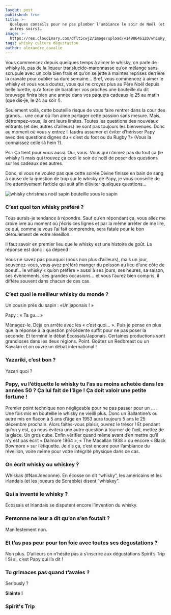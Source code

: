 ```yaml
---
layout: post
published: true
title: >-
  Quelques conseils pour ne pas plomber l’ambiance le soir de Noël (et les
  autres soirs)…
image: >-
  https://res.cloudinary.com/dflt5cwj2/image/upload/v1490646120/whisky_noe%CC%88l_q2v16p.jpg
tags: whisky culture dégustation
author: alexandre_cavalie
---
```

Vous commencez depuis quelques temps à aimer le whisky, on parle de whisky là, pas de la liqueur translucido-maronnasse qu’on mélange sans scrupule avec un cola bien frais et qu’on se jette à maintes reprises derrière la cravate pour oublier sa dure semaine… Bref, vous commencez à aimer le whisky et vous vous doutez, vous qui ne croyez plus au Père Noël depuis belle lurette, qu’à force de baratiner vos proches une bouteille du dit breuvage finira bien une année  dans vos paquets cadeaux le 25 au matin (que dis-je, le 24 au soir !).

Seulement voilà, cette bouteille risque de vous faire rentrer dans la cour des grands… une cour où l’on aime partager cette passion sans mesure. Mais, détrompez-vous, ils ont leurs limites. Toutes les questions des nouveaux entrants (et des autres d’ailleurs) ne sont pas toujours les bienvenues. Donc au moment où vous y entrez il faudra assumer et éviter d’hérisser Papy avec des questions dignes du « c’est du foot ou du Rugby ?» (Vous la connaissez celle-là hein ?).

Ps : Ça tient pour vous aussi. Oui, vous. Vous qui n’aimez pas du tout ça (le whisky !)  mais qui trouvez ça cool le soir de noël de poser des questions sur les cadeaux des autres.

Donc, si vous ne voulez pas que cette soirée Divine finisse en bain de sang à cause de la question de trop sur le whisky de Papy, je vous conseille de lire attentivement l’article qui suit afin d’éviter quelques questions…

![whisky christmas noël sapin bouteille sous le sapin]({{site.baseurl}}/https://res.cloudinary.com/spirit-s-trip/image/upload/c_scale,h_500/v1497543331/Capture_d_écran_2017-06-15_à_18.13.14_i4oicr.png)

### C’est quoi ton whisky préféré ?

Tous aurais-je tendance à répondre. Sauf qu’en répondant ça, vous allez me croire ivre au moment où j’écris ces lignes et par la même arrêter de me lire, ce qui, comme je vous l’ai fait comprendre, sera fatale pour le bon déroulement de votre réveillon.

Il faut savoir en premier lieu que le whisky est une histoire de goût. La réponse est donc : ça dépend !

Vous ne savez pas pourquoi (nous non plus d’ailleurs), mais un jour, souvenez-vous, vous avez préféré manger du poisson au lieu d’une côte de boeuf… le whisky « qu’on préfère » aussi à ses jours, ses heures, sa saison, ses évènements, ses grandes occasions… et vous l’aurez bien compris, il diffère souvent dans chacun de ces cas.


### C’est quoi le meilleur whisky du monde ?

Un cousin près du sapin : «Un japonais ! »

Papy : « Ta gu… »

Ménagez-le. Déjà on arrête avec les « c’est quoi… ». Puis je pense en plus que la réponse à la question précédente suffit pour ne pas poser la seconde. Et terminé le débat Écossais/Japonais. Certaines productions sont grandioses dans les deux régions. Point. Goûtez un Redbreast ou un Kavalan et on ouvre un débat international !


### Yazariki, c’est bon ?

Yazari quoi ?


### Papy, vu l’étiquette le whisky tu l’as au moins achetée dans les années 50 ? Ça lui fait de l’âge ! Ça doit valoir une petite fortune !

Premier point technique non négligeable pour ne pas passer pour un … . Une fois mis en bouteille le whisky ne vieilli plus. Donc un Ballantine’s ou autre mis en flacon à 5 ans d’âge en 1953 aura toujours 5 ans le 25 décembre prochain. Alors faites-vous plaisir, ouvrez le trésor ! Et pendant qu’on y est, ça nous évitera une autre question à tourner de l’œil, mettez de la glace. Un gros cube. Enfin vérifier quand même avant d’en mettre qu’il n’y est pas écrit « Dalmore 1964 », « The Macallan 1938 » ou encore « Black Bowmore » sur l’étiquette. Je dis ça, c’est encore pour l’ambiance du réveillon, voire même pour votre intégrité physique dans ce cas.


### On écrit whisky ou whiskey ?

Whiskas (#NanJdéconne).
En écosse on dit “whisky”, les américains et les irlandais (et les joueurs de Scrabble) disent “whiskey”.


### Qui a inventé le whisky ?

Écossais et Irlandais se disputent encore l’invention du whisky.


### Personne ne leur a dit qu’on s’en foutait ?

Manifestement non.


### Et t’as pas peur pour ton foie avec toutes ses dégustations ?

Non plus. D’ailleurs on n’hésite pas à s’inscrire aux dégustations Spirit’s Trip ! Si si, c’est Papy qui l’a dit !


### Tu grimaces pas quand t’avales ?

Seriously ?



**Sláinte !**

### Spirit's Trip